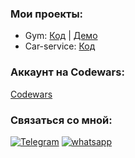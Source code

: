 ### Мои проекты:

- Gym: [Код](https://github.com/Bilal-1309/GYM-Project) | [Демо](https://dashboard.heroku.com/apps/deploy-mern-gym)
- Car-service: [Код](https://github.com/Bilal-1309/CarServices-Project) 

### Аккаунт на Codewars:

[Codewars](https://www.codewars.com/users/Bilal-1309)

### Связаться со мной:

[![Telegram](https://img.shields.io/badge/Telegram-111111?style=for-the-badge&logo=telegram)](https://t.me/Bilal_1309)
[![whatsapp](https://img.shields.io/badge/WhatsApp-111111?style=for-the-badge&logo=whatsapp)](https://wa.me/79640695179)

